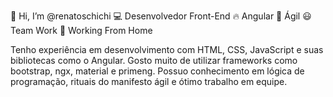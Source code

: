 👋 Hi, I’m @renatoschichi
💻 Desenvolvedor Front-End
🔥 Angular
🚀 Ágil
😃 Team Work
🏡 Working From Home

Tenho experiência em desenvolvimento com HTML, CSS, JavaScript e suas bibliotecas como o Angular. Gosto muito de utilizar frameworks como bootstrap, ngx, material e primeng. Possuo conhecimento em lógica de programação, rituais do manifesto ágil e ótimo trabalho em equipe.

